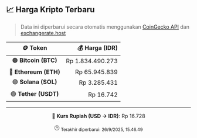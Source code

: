 

<!-- HARGA_KRIPTO -->
## 📈 Harga Kripto Terbaru

> Data ini diperbarui secara otomatis menggunakan [CoinGecko API](https://www.coingecko.com/) dan [exchangerate.host](https://exchangerate.host/)

<div align="center">

| 🪙 Token | 💰 Harga (IDR) |
|:------:|---------------:|
| 🟠 **Bitcoin (BTC)**   | Rp 1.834.490.273 |
| 🔵 **Ethereum (ETH)**  | Rp 65.945.839 |
| 🟣 **Solana (SOL)**    | Rp 3.285.431 |
| 🟢 **Tether (USDT)**   | Rp 16.742 |

---

💱 **Kurs Rupiah (USD → IDR)**: Rp 16.728

🕒 <sub>Terakhir diperbarui: 26/9/2025, 15.46.49</sub>

</div>
<!-- /HARGA_KRIPTO -->